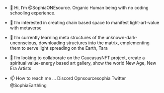- 👋 Hi, I’m @SophiaONEsource. Organic Human being 
               with no coding schooling experience.
               
- 👀 I’m interested in creating chain based space 
     to manifest light-art-value with metaverse
- 🌱 I’m currently learning meta structures of the unknown-dark-unconscious, 
     downloading structures into the matrix, 
     emplementing them to serve light spreading on the Earth, 
     Tara
     
- 💞️ I’m looking to collaborate on the CaucasusNFT project,
     create a spiritual value-energy based art gallery,
     show the world New Age, New Era Artists
     
- 📫 How to reach me ... Discord Opnsourcesophia  Twitter @SophiaEarthling

<!---
SophiaONEsource/SophiaONEsource is a ✨ special ✨ repository because its `README.md` (this file) appears on your GitHub profile.
You can click the Preview link to take a look at your changes.
--->

